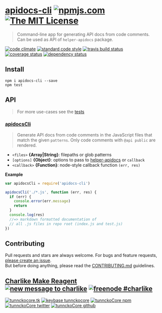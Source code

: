 # [apidocs-cli][author-www-url] [![npmjs.com][npmjs-img]][npmjs-url] [![The MIT License][license-img]][license-url] 

> Command-line app for generating API docs from code comments. Can be used as API of `helper-apidocs` package.

[![code climate][codeclimate-img]][codeclimate-url] [![standard code style][standard-img]][standard-url] [![travis build status][travis-img]][travis-url] [![coverage status][coveralls-img]][coveralls-url] [![dependency status][david-img]][david-url]


## Install
```
npm i apidocs-cli --save
npm test
```


## API
> For more use-cases see the [tests](./test.js)

### [apidocsCli](./index.js#L24)
> Generate API docs from code comments in the JavaScript
files that match the given `patterns`. Only code comments
with `@api public` are rendered.

* `<files>` **{Array|String}**: filepaths or glob patterns    
* `[options]` **{Object}**: options to pass to [helper-apidocs][apidocs] or `callback`    
* `<callback>` **{Function}**: node-style callback function `(err, res)`    

**Example**  

```js
var apidocsCli = require('apidocs-cli')

apidocsCli('./*.js', function (err, res) {
  if (err) {
    console.error(err.message)
    return
  }
  console.log(res)
  //=> markdown formatted documentation of
  // all .js files in repo root (index.js and test.js)
})
```


## Contributing
Pull requests and stars are always welcome. For bugs and feature requests, [please create an issue](https://github.com/tunnckoCore/apidocs-cli/issues/new).  
But before doing anything, please read the [CONTRIBUTING.md](./CONTRIBUTING.md) guidelines.


## [Charlike Make Reagent](http://j.mp/1stW47C) [![new message to charlike][new-message-img]][new-message-url] [![freenode #charlike][freenode-img]][freenode-url]

[![tunnckocore.tk][author-www-img]][author-www-url] [![keybase tunnckocore][keybase-img]][keybase-url] [![tunnckoCore npm][author-npm-img]][author-npm-url] [![tunnckoCore twitter][author-twitter-img]][author-twitter-url] [![tunnckoCore github][author-github-img]][author-github-url]


[npmjs-url]: https://www.npmjs.com/package/apidocs-cli
[npmjs-img]: https://img.shields.io/npm/v/apidocs-cli.svg?label=apidocs-cli

[license-url]: https://github.com/tunnckoCore/apidocs-cli/blob/master/LICENSE.md
[license-img]: https://img.shields.io/badge/license-MIT-blue.svg


[codeclimate-url]: https://codeclimate.com/github/tunnckoCore/apidocs-cli
[codeclimate-img]: https://img.shields.io/codeclimate/github/tunnckoCore/apidocs-cli.svg

[travis-url]: https://travis-ci.org/tunnckoCore/apidocs-cli
[travis-img]: https://img.shields.io/travis/tunnckoCore/apidocs-cli.svg

[coveralls-url]: https://coveralls.io/r/tunnckoCore/apidocs-cli
[coveralls-img]: https://img.shields.io/coveralls/tunnckoCore/apidocs-cli.svg

[david-url]: https://david-dm.org/tunnckoCore/apidocs-cli
[david-img]: https://img.shields.io/david/tunnckoCore/apidocs-cli.svg

[standard-url]: https://github.com/feross/standard
[standard-img]: https://img.shields.io/badge/code%20style-standard-brightgreen.svg


[author-www-url]: http://www.tunnckocore.tk
[author-www-img]: https://img.shields.io/badge/www-tunnckocore.tk-fe7d37.svg

[keybase-url]: https://keybase.io/tunnckocore
[keybase-img]: https://img.shields.io/badge/keybase-tunnckocore-8a7967.svg

[author-npm-url]: https://www.npmjs.com/~tunnckocore
[author-npm-img]: https://img.shields.io/badge/npm-~tunnckocore-cb3837.svg

[author-twitter-url]: https://twitter.com/tunnckoCore
[author-twitter-img]: https://img.shields.io/badge/twitter-@tunnckoCore-55acee.svg

[author-github-url]: https://github.com/tunnckoCore
[author-github-img]: https://img.shields.io/badge/github-@tunnckoCore-4183c4.svg

[freenode-url]: http://webchat.freenode.net/?channels=charlike
[freenode-img]: https://img.shields.io/badge/freenode-%23charlike-5654a4.svg

[new-message-url]: https://github.com/tunnckoCore/messages
[new-message-img]: https://img.shields.io/badge/send%20me-message-green.svg

[apidocs]: https://github.com/helpers/helper-apidocs